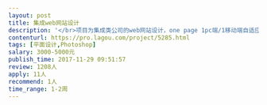 ```yaml
---                
layout: post       
title: 集成web网站设计           
description: '</br>项目为集成类公司的web网站设计，one page 1pc端/1移动端自适应界面设计</br>1 网站风格需要符合公司性质</br>2 设计师具有良好的审美，认真负责</br>'     
contenturl: https://pro.lagou.com/project/5285.html      
tags: [平面设计,Photoshop]            
salary: 3000-5000元          
publish_time: 2017-11-29 09:51:57         
review: 1208人                   
apply: 11人                   
recommend: 1人                   
time_range: 1-2周              
---                 
```

